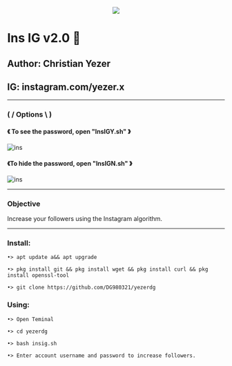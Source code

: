<p align="center"><img src="https://i.ibb.co/pyq34sv/Screenshot-20210110-052623-Chrome.jpg"></p>

# Ins IG v2.0 🖤
## Author: Christian Yezer
## IG: instagram.com/yezer.x
___________
### ( / Options \ )
 #### 《 To see the password, open "InsIGY.sh" 》
![ins](https://i.ibb.co/3mVXnF1/Screenshot-20210110-051115-Termux.jpg)
 #### 《To hide the password, open "InsIGN.sh" 》
![ins](https://i.ibb.co/Wkqkj5m/Screenshot-20210110-051005-Termux.jpg)
___________
### Objective
Increase your followers using the Instagram algorithm.
___________
### Install:
```
•> apt update a&& apt upgrade

•> pkg install git && pkg install wget && pkg install curl && pkg install openssl-tool

•> git clone https://github.com/DG980321/yezerdg
```

### Using:
```
•> Open Teminal

•> cd yezerdg

•> bash insig.sh

•> Enter account username and password to increase followers.
```
